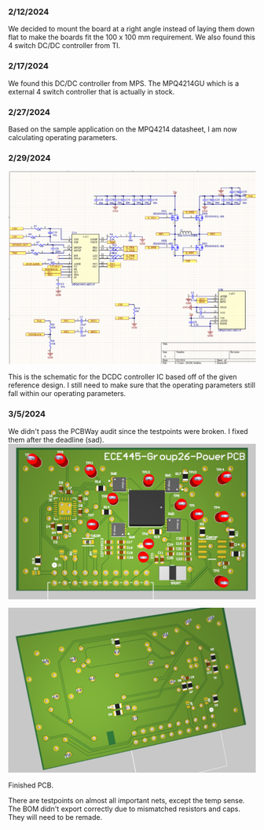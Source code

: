 ### 2/12/2024

We decided to mount the board at a right angle instead of laying them down flat to make the boards fit the 100 x 100 mm requirement. We also found this 4 switch DC/DC controller from TI. 

### 2/17/2024

We found this DC/DC controller from MPS. The MPQ4214GU which is a external 4 switch controller that is actually in stock. 

### 2/27/2024

Based on the sample application on the MPQ4214 datasheet, I am now calculating operating parameters. 

### 2/29/2024

![image-20240302155538364](./assets/image-20240302155538364.png)

This is the schematic for the DCDC controller IC based off of the given reference design. I still need to make sure that the operating parameters still fall within our  operating parameters.

### 3/5/2024

We didn't pass the PCBWay audit since the testpoints were broken. I fixed them after the deadline (sad). 
![image-20240307104137664](./assets/image-20240307104137664.png)

![image-20240307104401135](./assets/image-20240307104401135.png)

Finished PCB. 

There are testpoints on almost all important nets, except the temp sense. The BOM didn't export correctly due to mismatched resistors and caps. They will need to be remade.   